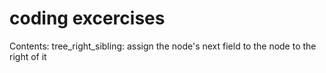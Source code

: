 # coding excercises
Contents:
tree_right_sibling: assign the node's next field to the node to the right of it
